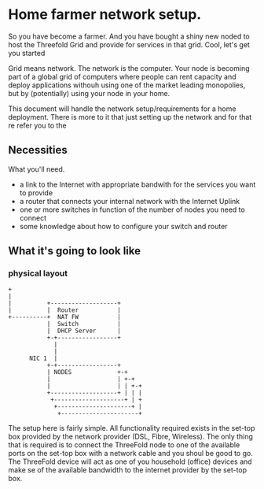 # Home farmer network setup.

So you have become a farmer. And you have bought a shiny new noded to host the Threefold Grid and provide for services in that grid. Cool, let's get you started

Grid means network. The network is the computer. Your node is becoming part of a global grid of computers where people can rent capacity and deploy applications withouh using one of the market leading monopolies, but by (potentially) using your node in your home.

This document will handle the network setup/requirements for a home deployment.  There is more to it that just setting up the network and for that re refer you to the 

## Necessities

What you'll need.

  - a link to the Internet with appropriate bandwith for the services you want to provide
  - a router that connects your internal network with the Internet Uplink
  - one or more switches in function of the number of nodes you need to connect
  - some knowledge about how to configure your switch and router

## What it's going to look like

### __physical layout__

```
+                                   
|                                       
|          +-------------------+          
|          |  Router           |
+----------+  NAT FW           |
           |  Switch           |
           |  DHCP Server      |
           +-+-----------------+   
             |         
             |         
      NIC 1  |         
           +-+-----------------+ 
           | NODES             +-+  
           |                   | +-+
           |                   | | +-+ 
           +-------------------+ | | |
            +--------------------+ | +
             +---------------------+ | 
              +----------------------+

```
The setup here is fairly simple.   All functionality required exists in the set-top box provided by the network provider (DSL, Fibre, Wireless).  The only thing that is required is to connect the ThreeFold node to one of the available ports on the set-top box with a network cable and you shoul be good to go.  The ThreeFold device will act as one of you household (office) devices and make se of the available bandwidth to the internet provider by the set-top box.